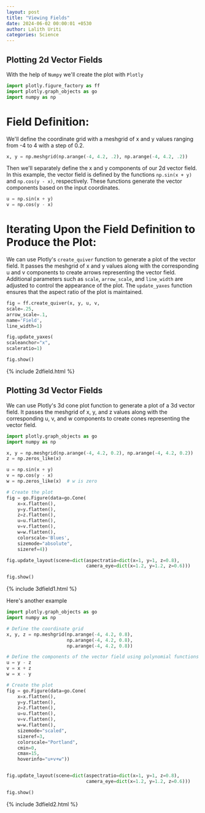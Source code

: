 ```yaml
---
layout: post
title: "Viewing Fields"
date: 2024-06-02 00:00:01 +0530
author: Lalith Uriti
categories: Science
---
```


## Plotting 2d Vector Fields

With the help of `Numpy` we'll create the plot with `Plotly`

```python
import plotly.figure_factory as ff
import plotly.graph_objects as go
import numpy as np
```

# Field Definition:

We'll define the coordinate grid with a meshgrid of x and y values ranging from -4 to 4 with a step of 0.2.

```python
x, y = np.meshgrid(np.arange(-4, 4.2, .2), np.arange(-4, 4.2, .2))
```

Then we'll separately define the x and y components of our 2d vector field. In this example, the vector field is defined by the functions `np.sin(x + y)` and `np.cos(y - x)`, respectively. These functions generate the vector components based on the input coordinates.

```python
u = np.sin(x + y)
v = np.cos(y - x)
```

# Iterating Upon the Field Definition to Produce the Plot:

We can use Plotly's `create_quiver` function to generate a plot of the vector field. It passes the meshgrid of x and y values along with the corresponding u and v components to create arrows representing the vector field. Additional parameters such as `scale`, `arrow_scale`, and `line_width` are adjusted to control the appearance of the plot. The `update_yaxes` function ensures that the aspect ratio of the plot is maintained.

```python
fig = ff.create_quiver(x, y, u, v,
scale=.25,
arrow_scale=.1,
name='Field',
line_width=1)

fig.update_yaxes(
scaleanchor="x",
scaleratio=1)

fig.show()
```

{% include 2dfield.html %}

## Plotting 3d Vector Fields

We can use Plotly's 3d cone plot function to generate a plot of a 3d vector field. It passes the meshgrid of x, y, and z values along with the corresponding u, v, and w components to create cones representing the vector field.

```python
import plotly.graph_objects as go
import numpy as np

x, y = np.meshgrid(np.arange(-4, 4.2, 0.2), np.arange(-4, 4.2, 0.2))
z = np.zeros_like(x)

u = np.sin(x + y)
v = np.cos(y - x)
w = np.zeros_like(x)  # w is zero

# Create the plot
fig = go.Figure(data=go.Cone(
    x=x.flatten(),
    y=y.flatten(),
    z=z.flatten(),
    u=u.flatten(),
    v=v.flatten(),
    w=w.flatten(),
    colorscale='Blues',
    sizemode="absolute",
    sizeref=4))

fig.update_layout(scene=dict(aspectratio=dict(x=1, y=1, z=0.8),
                             camera_eye=dict(x=1.2, y=1.2, z=0.6)))

fig.show()
```

{% include 3dfield1.html %}

Here's another example

```python
import plotly.graph_objects as go
import numpy as np

# Define the coordinate grid
x, y, z = np.meshgrid(np.arange(-4, 4.2, 0.8),
                      np.arange(-4, 4.2, 0.8),
                      np.arange(-4, 4.2, 0.8))

# Define the components of the vector field using polynomial functions
u = y - z
v = x + z
w = x - y

# Create the plot
fig = go.Figure(data=go.Cone(
    x=x.flatten(),
    y=y.flatten(),
    z=z.flatten(),
    u=u.flatten(),
    v=v.flatten(),
    w=w.flatten(),
    sizemode="scaled",
    sizeref=3,
    colorscale="Portland",
    cmin=0,
    cmax=15,
    hoverinfo="u+v+w"))


fig.update_layout(scene=dict(aspectratio=dict(x=1, y=1, z=0.8),
                             camera_eye=dict(x=1.2, y=1.2, z=0.6)))

fig.show()
```

{% include 3dfield2.html %}
